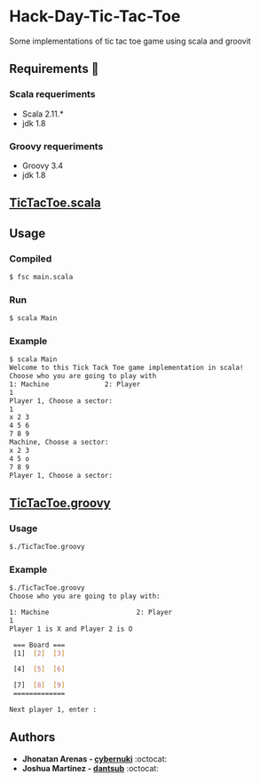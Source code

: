 # Hack-Day-Tic-Tac-Toe

Some implementations of tic tac toe game using scala and groovit

## Requirements :scroll:

### Scala requeriments

* Scala 2.11.*
* jdk 1.8

### Groovy requeriments

* Groovy 3.4
* jdk 1.8

## [TicTacToe.scala](https://github.com/cybernuki/Hack-Day-Tic-Tac-Toe/blob/master/TicTacToe.scala)

## Usage

### Compiled

~~~bash
$ fsc main.scala
~~~

### Run

~~~bash
$ scala Main
~~~

### Example

~~~bash
$ scala Main
Welcome to this Tick Tack Toe game implementation in scala!
Choose who you are going to play with
1: Machine              2: Player
1
Player 1, Choose a sector:
1
x 2 3
4 5 6
7 8 9
Machine, Choose a sector:
x 2 3
4 5 o
7 8 9
Player 1, Choose a sector:

~~~

## [TicTacToe.groovy](https://github.com/cybernuki/Hack-Day-Tic-Tac-Toe/blob/master/TicTacToe.groovy)

### Usage

~~~bash
$./TicTacToe.groovy
~~~

### Example

~~~bash
$./TicTacToe.groovy
Choose who you are going to play with:

1: Machine                      2: Player
1
Player 1 is X and Player 2 is O

 === Board ===
 [1]  [2]  [3]

 [4]  [5]  [6]

 [7]  [8]  [9]
 =============

Next player 1, enter :

~~~

## Authors

* **Jhonatan Arenas - [cybernuki](https://github.com/cybernuki)** :octocat:
* **Joshua Martinez - [dantsub](https://github.com/dantsub)** :octocat:
